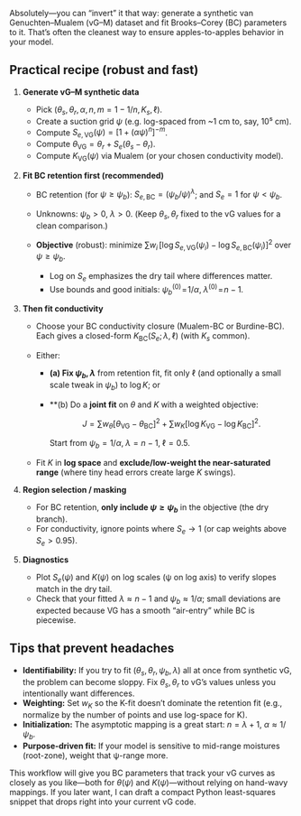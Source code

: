 Absolutely—you can “invert” it that way: generate a synthetic van Genuchten–Mualem (vG–M) dataset and fit Brooks–Corey (BC) parameters to it. That’s often the cleanest way to ensure apples-to-apples behavior in your model.

## Practical recipe (robust and fast)

1. **Generate vG–M synthetic data**

   * Pick $(\theta_s,\theta_r,\alpha,n,m=1-1/n,K_s,\ell)$.
   * Create a suction grid $\psi$ (e.g. log-spaced from \~1 cm to, say, 10⁵ cm).
   * Compute $S_{e,\mathrm{VG}}(\psi)=[1+(\alpha\psi)^n]^{-m}$.
   * Compute $\theta_{\mathrm{VG}}=\theta_r+S_e(\theta_s-\theta_r)$.
   * Compute $K_{\mathrm{VG}}(\psi)$ via Mualem (or your chosen conductivity model).

2. **Fit BC retention first (recommended)**

   * BC retention (for $\psi\ge\psi_b$): $S_{e,\mathrm{BC}}=(\psi_b/\psi)^{\lambda}$; and $S_e=1$ for $\psi<\psi_b$.
   * Unknowns: $\psi_b>0$, $\lambda>0$. (Keep $\theta_s,\theta_r$ fixed to the vG values for a clean comparison.)
   * **Objective** (robust): minimize $\sum w_i\,[\log S_{e,\mathrm{VG}}(\psi_i)-\log S_{e,\mathrm{BC}}(\psi_i)]^2$ over $\psi\ge\psi_b$.

     * Log on $S_e$ emphasizes the dry tail where differences matter.
     * Use bounds and good initials: $\psi_b^{(0)}\!=\!1/\alpha,\; \lambda^{(0)}\!=\!n-1$.

3. **Then fit conductivity**

   * Choose your BC conductivity closure (Mualem-BC or Burdine-BC). Each gives a closed-form $K_{\mathrm{BC}}(S_e;\lambda,\ell)$ (with $K_s$ common).

   * Either:

     * **(a) Fix $\psi_b,\lambda$** from retention fit, fit only $\ell$ (and optionally a small scale tweak in $\psi_b$) to $\log K$; or
     * \*\*(b) Do a **joint fit** on $\theta$ and $K$ with a weighted objective:

       $$
       J=\sum w_\theta[\theta_{\mathrm{VG}}-\theta_{\mathrm{BC}}]^2+\sum w_K[\log K_{\mathrm{VG}}-\log K_{\mathrm{BC}}]^2.
       $$

       Start from $\psi_b=1/\alpha,\;\lambda=n-1,\;\ell=0.5$.

   * Fit $K$ in **log space** and **exclude/low-weight the near-saturated range** (where tiny head errors create large $K$ swings).

4. **Region selection / masking**

   * For BC retention, **only include $\psi\ge\psi_b$** in the objective (the dry branch).
   * For conductivity, ignore points where $S_e\to 1$ (or cap weights above $S_e>0.95$).

5. **Diagnostics**

   * Plot $S_e(\psi)$ and $K(\psi)$ on log scales (ψ on log axis) to verify slopes match in the dry tail.
   * Check that your fitted $\lambda\approx n-1$ and $\psi_b\approx 1/\alpha$; small deviations are expected because VG has a smooth “air-entry” while BC is piecewise.

## Tips that prevent headaches

* **Identifiability:** If you try to fit $(\theta_s,\theta_r,\psi_b,\lambda)$ all at once from synthetic vG, the problem can become sloppy. Fix $\theta_s,\theta_r$ to vG’s values unless you intentionally want differences.
* **Weighting:** Set $w_K$ so the K-fit doesn’t dominate the retention fit (e.g., normalize by the number of points and use log-space for K).
* **Initialization:** The asymptotic mapping is a great start: $n=\lambda+1$, $\alpha\approx 1/\psi_b$.
* **Purpose-driven fit:** If your model is sensitive to mid-range moistures (root-zone), weight that ψ-range more.

This workflow will give you BC parameters that track your vG curves as closely as you like—both for $\theta(\psi)$ and $K(\psi)$—without relying on hand-wavy mappings. If you later want, I can draft a compact Python least-squares snippet that drops right into your current vG code.
